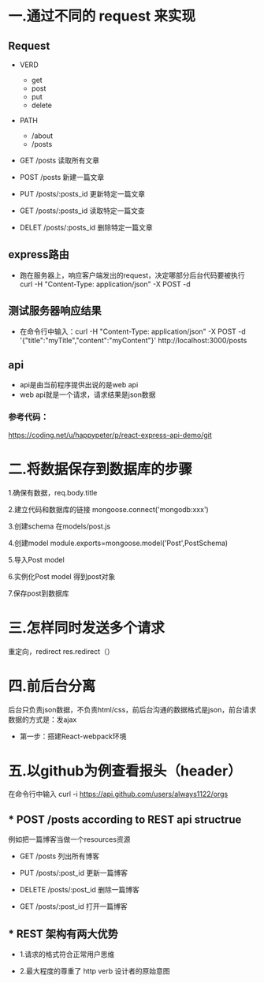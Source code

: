 # 一.通过不同的 request 来实现

## Request

- VERD

  - get
  - post
  - put
  - delete

- PATH

  - /about
  - /posts

- GET /posts 读取所有文章

- POST /posts 新建一篇文章

- PUT /posts/:posts_id 更新特定一篇文章

- GET /posts/:posts_id 读取特定一篇文查

- DELET /posts/:posts_id 删除特定一篇文章

## express路由

- 跑在服务器上，响应客户端发出的request，决定哪部分后台代码要被执行
curl -H "Content-Type: application/json" -X POST -d

## 测试服务器响应结果

- 在命令行中输入：curl -H "Content-Type: application/json" -X POST -d '{"title":"myTitle","content":"myContent"}' http://localhost:3000/posts

## api
- api是由当前程序提供出说的是web api
 - web api就是一个请求，请求结果是json数据
### 参考代码：
https://coding.net/u/happypeter/p/react-express-api-demo/git




# 二.将数据保存到数据库的步骤
 1.确保有数据，req.body.title

 2.建立代码和数据库的链接 mongoose.connect('mongodb:xxx')

 3.创建schema  在models/post.js

 4.创建model   module.exports=mongoose.model('Post',PostSchema)

 5.导入Post model

 6.实例化Post model 得到post对象

 7.保存post到数据库


# 三.怎样同时发送多个请求
 重定向，redirect    res.redirect（）
# 四.前后台分离
 后台只负责json数据，不负责html/css，前后台沟通的数据格式是json，前台请求数据的方式是：发ajax
 - 第一步：搭建React-webpack环境

# 五.以github为例查看报头（header）
 在命令行中输入 curl -i https://api.github.com/users/always1122/orgs

## * POST /posts  according to REST api structrue
 例如把一篇博客当做一个resources资源
 - GET /posts  列出所有博客

 - PUT /posts/:post_id   更新一篇博客

 - DELETE /posts/:post_id  删除一篇博客

 - GET /posts/:post_id  打开一篇博客

## * REST 架构有两大优势
 -  1.请求的格式符合正常用户思维

 -  2.最大程度的尊重了 http verb 设计者的原始意图
